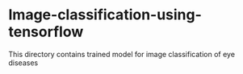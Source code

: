 # Image-classification-using-tensorflow 
This directory contains trained model for image classification of eye diseases   
 
    

  
 
   
